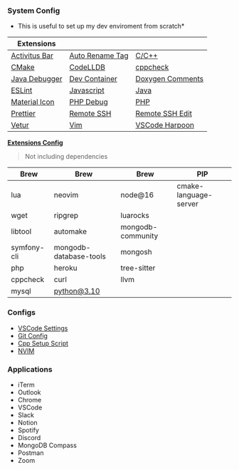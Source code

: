 ### System Config

- This is useful to set up my dev enviroment from scratch\*

| Extensions                                                                                     |                                                                                                         |                                                                                                         |
| ---------------------------------------------------------------------------------------------- | ------------------------------------------------------------------------------------------------------- | ------------------------------------------------------------------------------------------------------- |
| [Activitus Bar](https://marketplace.visualstudio.com/items?itemName=Gruntfuggly.activitusbar)  | [Auto Rename Tag](https://marketplace.visualstudio.com/items?itemName=formulahendry.auto-rename-tag)    | [C/C++](https://marketplace.visualstudio.com/items?itemName=ms-vscode.cpptools)                         |
| [CMake](https://marketplace.visualstudio.com/items?itemName=twxs.cmake)                        | [CodeLLDB](https://marketplace.visualstudio.com/items?itemName=vadimcn.vscode-lldb)                     | [cppcheck](https://marketplace.visualstudio.com/items?itemName=QiuMingGe.cpp-check-lint)                |
| [Java Debugger](https://marketplace.visualstudio.com/items?itemName=vscjava.vscode-java-debug) | [Dev Container](https://marketplace.visualstudio.com/items?itemName=ms-vscode-remote.remote-containers) | [Doxygen Comments](https://marketplace.visualstudio.com/items?itemName=cschlosser.doxdocgen)            |
| [ESLint](https://marketplace.visualstudio.com/items?itemName=dbaeumer.vscode-eslint)           | [Javascript](https://marketplace.visualstudio.com/items?itemName=xabikos.JavaScriptSnippets)            | [Java](https://marketplace.visualstudio.com/items?itemName=redhat.java)                                 |
| [Material Icon](https://marketplace.visualstudio.com/items?itemName=PKief.material-icon-theme) | [PHP Debug](https://marketplace.visualstudio.com/items?itemName=xdebug.php-debug)                       | [PHP](https://marketplace.visualstudio.com/items?itemName=bmewburn.vscode-intelephense-client)          |
| [Prettier](https://marketplace.visualstudio.com/items?itemName=esbenp.prettier-vscode)         | [Remote SSH](https://marketplace.visualstudio.com/items?itemName=ms-vscode-remote.remote-ssh)           | [Remote SSH Edit](https://marketplace.visualstudio.com/items?itemName=ms-vscode-remote.remote-ssh-edit) |
| [Vetur](https://marketplace.visualstudio.com/items?itemName=octref.vetur)                      | [Vim](https://marketplace.visualstudio.com/items?itemName=vscodevim.vim)                                | [VSCode Harpoon](https://marketplace.visualstudio.com/items?itemName=tobias-z.vscode-harpoon)           |

**[Extensions Config](https://github.com/Puwya/System-Config/blob/master/settings.json)**

> Not including dependencies

| **Brew**    | **Brew**               | **Brew**          | **PIP**               |
| ----------- | ---------------------- | ----------------- | --------------------- |
| lua         | neovim                 | node@16           | cmake-language-server |
| wget        | ripgrep                | luarocks          |
| libtool     | automake               | mongodb-community |
| symfony-cli | mongodb-database-tools | mongosh           |
| php         | heroku                 | tree-sitter       |
| cppcheck    | curl                   | llvm              |
| mysql       | python@3.10            |

### Configs

- [VSCode Settings](https://github.com/Puwya/System-Config/blob/master/settings.json)
- [Git Config](https://github.com/Puwya/System-Config/blob/master/.gitconfig)
- [Cpp Setup Script]()
- [NVIM](https://github.com/Puwya/System-Config/tree/master/.config/nvim)

### Applications

- iTerm
- Outlook
- Chrome
- VSCode
- Slack
- Notion
- Spotify
- Discord
- MongoDB Compass
- Postman
- Zoom
